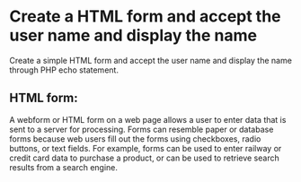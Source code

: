 # Create a HTML form and accept the user name and display the name

Create a simple HTML form and accept the user name and display the name through PHP echo statement.

## HTML form: 
A webform or HTML form on a web page allows a user to enter data that is sent to a server for processing. Forms can resemble paper or database forms because web users fill out the forms using checkboxes, radio buttons, or text fields. For example, forms can be used to enter railway or credit card data to purchase a product, or can be used to retrieve search results from a search engine.
